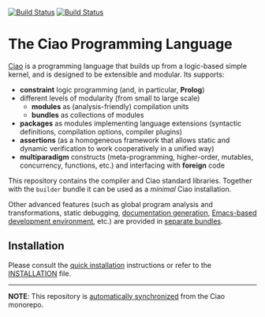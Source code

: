[![Build Status](https://travis-ci.org/ciao-lang/ciao.svg)](https://travis-ci.org/ciao-lang/ciao)
[![Build Status](https://ci.appveyor.com/api/projects/status/fu2eb23je22xc228?svg=true)](https://ci.appveyor.com/project/jfmc/ciao)

# The Ciao Programming Language

[Ciao](https://ciao-lang.org) is a programming language that builds up
from a logic-based simple kernel, and is designed to be extensible and
modular. Its supports:

 - **constraint** logic programming (and, in particular, **Prolog**)
 - different levels of modularity (from small to large scale)
   - **modules** as (analysis-friendly) compilation units
   - **bundles** as collections of modules
 - **packages** as modules implementing language extensions
   (syntactic definitions, compilation options, compiler plugins)
 - **assertions** (as a homogeneous framework that allows static and
   dynamic verification to work cooperatively in a unified way)
 - **multiparadigm** constructs (meta-programming, higher-order,
   mutables, concurrency, functions, etc.) and interfacing with
   **foreign** code

This repository contains the compiler and Ciao standard libraries.
Together with the `builder` bundle it can be used as a *minimal* Ciao
installation.

Other advanced features (such as global program analysis and
transformations, static debugging,
[documentation generation](https://github.com/ciao-lang/lpdoc),
[Emacs-based development environment](https://github.com/ciao-lang/devenv),
etc.) are provided in [separate bundles](https://github.com/ciao-lang).

## Installation

Please consult the [quick installation](https://ciao-lang.org/install.html)
instructions or refer to the [INSTALLATION](core/INSTALLATION) file.

---
**NOTE**: This repository is [automatically synchronized](https://github.com/ciao-lang/ciao-distro-tools) from the Ciao monorepo.
